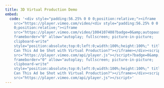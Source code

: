 ```yaml
---
title: 3D Virtual Production Demo
embed:
  code: '<div style="padding:56.25% 0 0 0;position:relative;"><iframe
    src="https://player.vimeo.com/video/<div style="padding:56.25% 0 0
    0;position:relative;"><iframe
    src="https://player.vimeo.com/video/1004107408?badge=0&amp;autopause=0&amp;player_id=0&amp;app_id=58479"
    frameborder="0" allow="autoplay; fullscreen; picture-in-picture;
    clipboard-write"
    style="position:absolute;top:0;left:0;width:100%;height:100%;" title="PANEL:
    Can This Ad be Shot with Virtual Production?"></iframe></div><script
    src="https://player.vimeo.com/api/player.js"></script>?badge=0&amp;autopause=0&amp;player_id=0&amp;app_id=58479"
    frameborder="0" allow="autoplay; fullscreen; picture-in-picture;
    clipboard-write"
    style="position:absolute;top:0;left:0;width:100%;height:100%;" title="PANEL:
    Can This Ad be Shot with Virtual Production?"></iframe></div><script
    src="https://player.vimeo.com/api/player.js"></script>'
---
```

